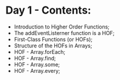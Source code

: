 # Day 1 - Contents: 

* Introduction to Higher Order Functions; 
* The addEventListerner function is a HOF; 
* First-Class Functions (or HOFs); 
* Structure of the HOFs in Arrays; 
* HOF - Array.forEach; 
* HOF - Array.find; 
* HOF - Array.some; 
* HOF - Array.every; 
